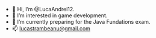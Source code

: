 - 👋 Hi, I’m @LucaAndrei12.
- 👀 I’m interested in game development.
- 🌱 I’m currently preparing for the Java Fundations exam.
- 📫 lucastrambeanu@gmail.com

